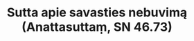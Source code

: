 ---
layout: page
title: 'Sutta apie savasties nebuvimą (Anattasuttaṃ, SN 46.73)'
category: susijusios suttos
index: 
     - Nesavastingumas (anattā)
sortIndex: 46073
tags: 
     - Nesavastingumas (anattā)
suttacentral: sn46.73
---